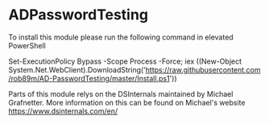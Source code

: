 # ADPasswordTesting
To install this module please run the following command in elevated PowerShell

Set-ExecutionPolicy Bypass -Scope Process -Force; iex ((New-Object System.Net.WebClient).DownloadString('https://raw.githubusercontent.com/rob89m/AD-PasswordTesting/master/Install.ps1'))

Parts of this module relys on the DSInternals maintained by Michael Grafnetter.
More information on this can be found on Michael's website https://www.dsinternals.com/en/

